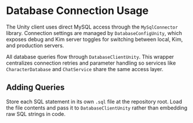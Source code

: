 # Database Connection Usage

The Unity client uses direct MySQL access through the `MySqlConnector` library.
Connection settings are managed by `DatabaseConfigUnity`, which exposes debug and Kim server toggles
for switching between local, Kim, and production servers.

All database queries flow through `DatabaseClientUnity`. This wrapper centralizes connection retries
and parameter handling so services like `CharacterDatabase` and `ChatService` share the same access layer.

## Adding Queries

Store each SQL statement in its own `.sql` file at the repository root. Load the file contents and pass
it to `DatabaseClientUnity` rather than embedding raw SQL strings in code.
